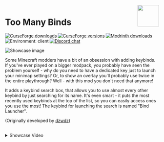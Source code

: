 <img height="70" align="right" src="projects/too-many-binds/src/main/resources/assets/toomanybinds/icon.png">

# Too Many Binds
[![CurseForge downloads](https://cf.way2muchnoise.eu/412915.svg)](https://www.curseforge.com/minecraft/mc-mods/too-many-binds)
[![CurseForge versions](https://cf.way2muchnoise.eu/versions/412915.svg)](https://www.curseforge.com/minecraft/mc-mods/too-many-binds)
[![Modrinth downloads](https://img.shields.io/modrinth/dt/too-many-binds?color=00AF5C&label=modrinth&style=flat&logo=modrinth)](https://modrinth.com/mod/too-many-binds)
![Environment: client](https://img.shields.io/badge/environment-client-1976d2?style=flat)
[![Discord chat](https://img.shields.io/badge/chat%20on-discord-7289DA?logo=discord&logoColor=white)](https://discord.gg/6bTGYFppfz)

![Showcase image](./assets/preview-image.png)

Some Minecraft modders have a bit of an obsession with adding keybinds. If you've ever played on a bigger modpack, you probably have seen the problem yourself - why do you need to have a dedicated key just to launch your minimap settings? Or, to show an overlay you'll probably use twice in the entire playthrough? Well - with this mod you don't need that anymore!

It adds a keybind search box, that allows you to use almost every other keybind by just searching for its name. It's even smart - it puts the most recently used keybinds at the top of the list, so you can easily access ones you use the most! The keybind for launching the search is named "Bind Launcher".

(Originally developed by [dzwdz](https://github.com/dzwdz))

<br>

<details>
	<summary>Showcase Video</summary>
	<a href="http://www.youtube.com/watch?feature=player_embedded&v=0L4kNdZEY7k" target="_blank"><img src="http://img.youtube.com/vi/0L4kNdZEY7k/0.jpg"
alt="Example video" width="480" height="360" border="7" /></a>
</details>
